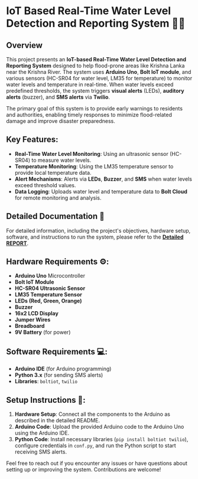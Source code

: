 # IoT Based Real-Time Water Level Detection and Reporting System 🌊💡

## Overview

This project presents an **IoT-based Real-Time Water Level Detection and Reporting System** designed to help flood-prone areas like Krishna Lanka near the Krishna River. The system uses **Arduino Uno**, **Bolt IoT module**, and various sensors (HC-SR04 for water level, LM35 for temperature) to monitor water levels and temperature in real-time. When water levels exceed predefined thresholds, the system triggers **visual alerts** (LEDs), **auditory alerts** (buzzer), and **SMS alerts** via **Twilio**.

The primary goal of this system is to provide early warnings to residents and authorities, enabling timely responses to minimize flood-related damage and improve disaster preparedness.

## Key Features:
- **Real-Time Water Level Monitoring**: Using an ultrasonic sensor (HC-SR04) to measure water levels.
- **Temperature Monitoring**: Using the LM35 temperature sensor to provide local temperature data.
- **Alert Mechanisms**: Alerts via **LEDs**, **Buzzer**, and **SMS** when water levels exceed threshold values.
- **Data Logging**: Uploads water level and temperature data to **Bolt Cloud** for remote monitoring and analysis.

## Detailed Documentation 📄
For detailed information, including the project's objectives, hardware setup, software, and instructions to run the system, please refer to the [**Detailed REPORT**](./Report.md).

## Hardware Requirements ⚙️:
- **Arduino Uno** Microcontroller
- **Bolt IoT Module**
- **HC-SR04 Ultrasonic Sensor**
- **LM35 Temperature Sensor**
- **LEDs (Red, Green, Orange)**
- **Buzzer**
- **16x2 LCD Display**
- **Jumper Wires**
- **Breadboard**
- **9V Battery** (for power)

## Software Requirements 💻:
- **Arduino IDE** (for Arduino programming)
- **Python 3.x** (for sending SMS alerts)
- **Libraries**: `boltiot`, `twilio`

## Setup Instructions 🚀:
1. **Hardware Setup**: Connect all the components to the Arduino as described in the detailed README.
2. **Arduino Code**: Upload the provided Arduino code to the Arduino Uno using the Arduino IDE.
3. **Python Code**: Install necessary libraries (`pip install boltiot twilio`), configure credentials in `conf.py`, and run the Python script to start receiving SMS alerts.


Feel free to reach out if you encounter any issues or have questions about setting up or improving the system. Contributions are welcome!
